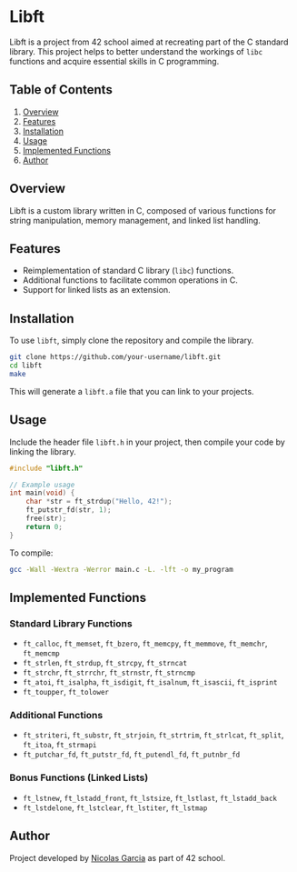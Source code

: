# Libft

Libft is a project from 42 school aimed at recreating part of the C standard library. This project helps to better understand the workings of `libc` functions and acquire essential skills in C programming.

## Table of Contents
1. [Overview](#overview)
2. [Features](#features)
3. [Installation](#installation)
4. [Usage](#usage)
5. [Implemented Functions](#implemented-functions)
6. [Author](#author)

## Overview

Libft is a custom library written in C, composed of various functions for string manipulation, memory management, and linked list handling.

## Features

- Reimplementation of standard C library (`libc`) functions.
- Additional functions to facilitate common operations in C.
- Support for linked lists as an extension.

## Installation

To use `libft`, simply clone the repository and compile the library.

```bash
git clone https://github.com/your-username/libft.git
cd libft
make
```

This will generate a `libft.a` file that you can link to your projects.

## Usage

Include the header file `libft.h` in your project, then compile your code by linking the library.

```c
#include "libft.h"

// Example usage
int main(void) {
    char *str = ft_strdup("Hello, 42!");
    ft_putstr_fd(str, 1);
    free(str);
    return 0;
}
```

To compile:

```bash
gcc -Wall -Wextra -Werror main.c -L. -lft -o my_program
```

## Implemented Functions

### Standard Library Functions
- `ft_calloc`, `ft_memset`, `ft_bzero`, `ft_memcpy`, `ft_memmove`, `ft_memchr`, `ft_memcmp`
- `ft_strlen`, `ft_strdup`, `ft_strcpy`, `ft_strncat`
- `ft_strchr`, `ft_strrchr`, `ft_strnstr`, `ft_strncmp`
- `ft_atoi`, `ft_isalpha`, `ft_isdigit`, `ft_isalnum`, `ft_isascii`, `ft_isprint`
- `ft_toupper`, `ft_tolower`

### Additional Functions
- `ft_striteri`, `ft_substr`, `ft_strjoin`, `ft_strtrim`, `ft_strlcat`, `ft_split`, `ft_itoa`, `ft_strmapi`
- `ft_putchar_fd`, `ft_putstr_fd`, `ft_putendl_fd`, `ft_putnbr_fd`

### Bonus Functions (Linked Lists)
- `ft_lstnew`, `ft_lstadd_front`, `ft_lstsize`, `ft_lstlast`, `ft_lstadd_back`
- `ft_lstdelone`, `ft_lstclear`, `ft_lstiter`, `ft_lstmap`

## Author

Project developed by [Nicolas Garcia](https://github.com/garcia2) as part of 42 school.
